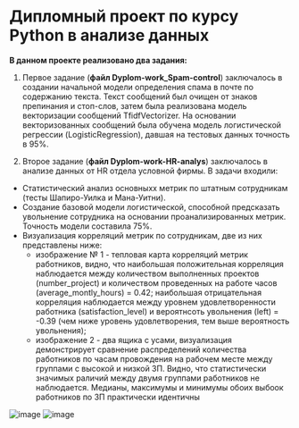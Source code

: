 # Дипломный проект по курсу Python в анализе данных
**В данном проекте реализовано два задания:**
1. Первое задание (**файл Dyplom-work_Spam-control**) заключалось в создании начальной модели определения спама в почте по содержанию текста. Текст сообщений был очищен от знаков препинания и стоп-слов, затем была реализована модель векторизации сообщений TfidfVectorizer. На основании векторизованных сообщений была обучена модель логистической регрессии (LogisticRegression), давшая на тестовых данных точность в 95%.

2. Второе задание (**файл Dyplom-work-HR-analys**) заключалось в анализе данных от HR отдела условной фирмы. В задачи входили: 
* Статистический анализ основныхх метрик по штатным сотрудникам (тесты Шапиро-Уилка и Мана-Уитни). 
* Создание базовой модели логистической, способной предсказать увольнение сотрудника на основании проанализированных метрик. Точность модели составила 75%. 
* Визуализация корреляций метрик по сотрудникам, две из них представлены ниже: 
    * изображение № 1 - тепловая карта корреляций метрик работников, видно, что наибольшая положительная корреляция наблюдается между количеством выполненных проектов (number_project) и количеством проведенных на работе часов (average_montly_hours) = 0.42; наибольшая отрицательная корреляция наблюдается между уровнем удовлетворенности работника (satisfaction_level) и вероятнсоть увольнения (left) = -0.39 (чем ниже уровень удовлетворения, тем выше вероятность увольнения); 
    * изображение 2 - два ящика с усами, визуализация демонстрирует сравнение распределений количества работников по часам провождения на рабочем месте между группами с высокой и низкой ЗП. Видно, что статистически значимых раличий между двумя группами работников не наблюдается. Медианы, максимумы и минимумы обоих выбоок работников по ЗП практически идентичны

![image](https://user-images.githubusercontent.com/108778982/186602348-b665014a-cf7c-4c5c-a22e-05c8dfeddb03.png)
![image](https://user-images.githubusercontent.com/108778982/186602377-5041a02f-2f4d-4dc4-8383-c25ff02f3d71.png)
